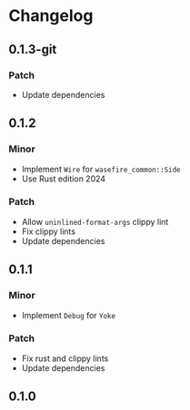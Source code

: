 # Changelog

## 0.1.3-git

### Patch

- Update dependencies

## 0.1.2

### Minor

- Implement `Wire` for `wasefire_common::Side`
- Use Rust edition 2024

### Patch

- Allow `uninlined-format-args` clippy lint
- Fix clippy lints
- Update dependencies

## 0.1.1

### Minor

- Implement `Debug` for `Yoke`

### Patch

- Fix rust and clippy lints
- Update dependencies

## 0.1.0

<!-- Increment to skip CHANGELOG.md test: 1 -->
